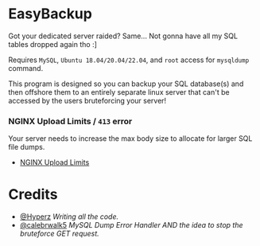 # EasyBackup
Got your dedicated server raided? Same... Not gonna have all my SQL tables dropped again tho :]

Requires `MySQL`, `Ubuntu 18.04/20.04/22.04`, and `root` access for `mysqldump` command.

This program is designed so you can backup your SQL database(s) and then offshore them to an entirely separate linux server that can't be accessed by the users bruteforcing your server!

### NGINX Upload Limits / `413` error
Your server needs to increase the max body size to allocate for larger SQL file dumps.

- [NGINX Upload Limits](https://docs.bosssoftware.net/c/knowledgebase/nginx-upload-limits)

# Credits
- [@Hyperz](https://store.hyperz.net) *Writing all the code.*
- [@calebrwalk5](https://www.unknowncheats.me/forum/members/5175763.html) *MySQL Dump Error Handler AND the idea to stop the bruteforce GET request.*
